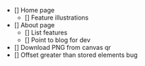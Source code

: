 -  [] Home page
   -  [] Feature illustrations
-  [] About page
   -  [] List features
   -  [] Point to blog for dev
-  [] Download PNG from canvas qr
-  [] Offset greater than stored elements bug

